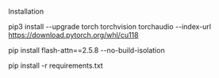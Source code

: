 Installation

pip3 install --upgrade torch torchvision torchaudio --index-url https://download.pytorch.org/whl/cu118

pip install flash-attn==2.5.8 --no-build-isolation

pip install -r requirements.txt
